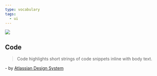 ```yaml
---
type: vocabulary
tags:
  - ui
---
```

![](https://atlassian.design/static/734c84e18561c028f5ad8a2d536bcd99/code.svg)

## Code
> Code highlights short strings of code snippets inline with body text.

\- by [Atlassian Design System](https://atlassian.design/components)
